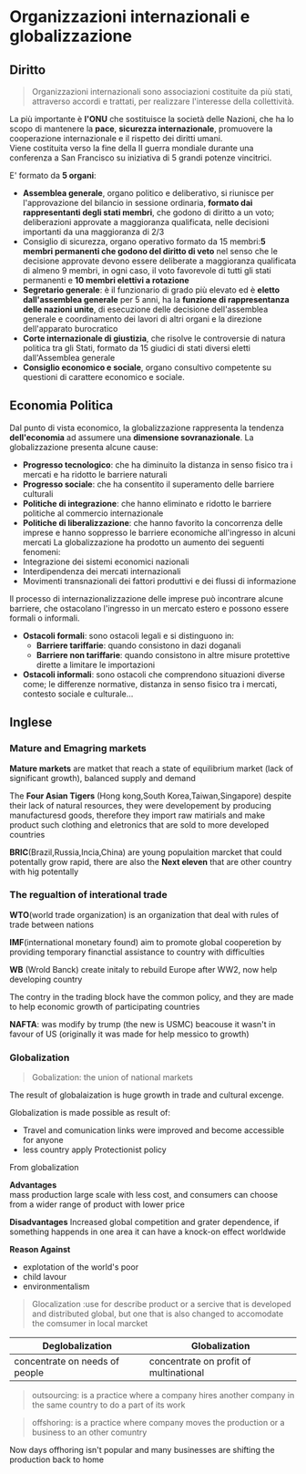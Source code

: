 # Organizzazioni internazionali e globalizzazione

## Diritto 

> Organizzazioni internazionali sono associazioni costituite da più stati, attraverso accordi e trattati, per realizzare l'interesse della collettività.

La più importante è **l'ONU** che sostituisce la società delle Nazioni, che ha lo scopo di mantenere la **pace**, **sicurezza internazionale**, promuovere la cooperazione internazionale e il rispetto dei diritti umani.  
Viene costituita verso la fine della II guerra mondiale durante una conferenza a San Francisco su iniziativa di 5 grandi potenze vincitrici.

E' formato da **5 organi**:
- **Assemblea generale**, organo politico e deliberativo, si riunisce per l'approvazione del bilancio in sessione ordinaria, **formato dai rappresentanti degli stati membri**, che godono di diritto a un voto; deliberazioni approvate a maggioranza qualificata, nelle decisioni importanti da una maggioranza di 2/3
- Consiglio di sicurezza, organo operativo formato da 15 membri:**5 membri permanenti che godono del diritto di veto** nel senso che le decisione approvate devono essere deliberate a maggioranza qualificata di almeno 9 membri, in ogni caso, il voto favorevole di tutti gli stati permanenti e **10 membri elettivi a rotazione**
- **Segretario generale**: è il funzionario di grado più elevato ed è **eletto dall'assemblea generale** per 5 anni, ha la **funzione di rappresentanza delle nazioni unite**, di esecuzione delle decisione dell'assemblea generale e coordinamento dei lavori di altri organi e la direzione dell'apparato burocratico
- **Corte internazionale di giustizia**, che risolve le controversie di natura politica tra gli Stati, formato da 15 giudici di stati diversi eletti dall'Assemblea generale
- **Consiglio economico e sociale**, organo consultivo competente su questioni di carattere economico e sociale.

## Economia Politica 

Dal punto di vista economico, la globalizzazione rappresenta la tendenza **dell'economia** ad assumere una **dimensione sovranazionale**.
La globalizzazione presenta alcune cause:
- **Progresso tecnologico**: che ha diminuito la distanza in senso fisico tra i mercati e ha ridotto le barriere naturali
- **Progresso sociale**: che ha consentito il superamento delle barriere culturali
- **Politiche di integrazione**: che hanno eliminato e ridotto le barriere politiche al commercio internazionale
- **Politiche di liberalizzazione**: che hanno favorito la concorrenza delle imprese e hanno soppresso le barriere economiche all'ingresso in alcuni mercati
La globalizzazione ha prodotto un aumento dei seguenti fenomeni:
- Integrazione dei sistemi economici nazionali
- Interdipendenza dei mercati internazionali 
- Movimenti transnazionali dei fattori produttivi e dei flussi di informazione

Il processo di internazionalizzazione delle imprese può incontrare alcune barriere, che ostacolano l'ingresso in un mercato estero e possono essere formali o informali.
- **Ostacoli formali**: sono ostacoli legali e si distinguono in:
	- **Barriere tariffarie**: quando consistono in dazi doganali
	- **Barriere non tariffarie**: quando consistono in altre misure protettive dirette a limitare le importazioni
- **Ostacoli informali**: sono ostacoli che comprendono situazioni diverse come; le differenze normative, distanza in senso fisico tra i mercati, contesto sociale e culturale...


## Inglese

### Mature and Emagring markets

**Mature markets** are matket that reach a state of equilibrium market (lack of significant growth), balanced supply and demand

The **Four Asian Tigers** (Hong kong,South Korea,Taiwan,Singapore)  despite their lack of natural resources, they were developement by producing manufacturesd goods, therefore they import raw matirials and make product such clothing and eletronics that are sold to more developed countries 

**BRIC**(Brazil,Russia,Incia,China) are young populaition marcket that could potentally grow rapid, there are also the **Next eleven** that are other country with hig potentally

### The regualtion of interational trade  


**WTO**(world trade organization) is an organization that deal with rules of trade between nations 

**IMF**(international monetary found) aim to promote global cooperetion by providing temporary financtial assistance to country with difficulties

**WB** (Wrold Banck) create initaly to rebuild Europe after WW2, now help developing country


The contry in the trading block have the common policy, and they are made to help economic growth of participating countries

**NAFTA**: was modify by trump (the new is USMC) beacouse it wasn't in favour of US (originally it was made for help messico to growth)

### Globalization

> Gobalization: the union of national markets

The result of globalaization is huge growth in trade and cultural excenge.

Globalization is made possible as result of:
- Travel and comunication links were improved and become accessible for anyone
- less country apply Protectionist policy


From globalization 

**Advantages**  
mass production large scale with less cost, and consumers can choose from a wider range of product with lower price

**Disadvantages**
Increased global competition and grater dependence, if something happends in one area it can have a knock-on effect worldwide


**Reason Against**
- explotation of the world's poor
- child lavour
- environmentalism



> Glocalization :use for describe product or a sercive that is developed and distributed global, but one that is also changed to accomodate the comsumer in local marcket

| **Deglobalization**          | Globalization                         |
|------------------------------|---------------------------------------|
|concentrate on needs of people|concentrate on profit of multinational | 
 

> outsourcing: is a practice where a company hires another company in the same country to do a part of its work

> offshoring: is a practice where company moves the production or a business to an other comuntry

Now days offhoring isn't popular and many businesses are shifting the production back to home
